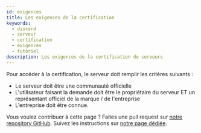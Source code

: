 ```yaml
---
id: exigences
title: Les exigences de la certification
keywords:
  - discord
  - serveur
  - certification
  - exigences
  - tutoriel
description: Les exigences de la certification de serveurs
---
```


Pour accéder à la certification, le serveur doit remplir les critères suivants :
- Le serveur doit être une communauté officielle
- L'utilisateur faisant la demande doit être le propriétaire du serveur ET un représentant officiel de la marque / de l'entreprise
- L'entreprise doit être connue.

Vous voulez contribuer à cette page ? Faites une pull request sur [notre repository GitHub](https://github.com/discordfr/wiki). Suivez les instructions sur [notre page dédiée](https://discord.fr/wiki/contribuer).
